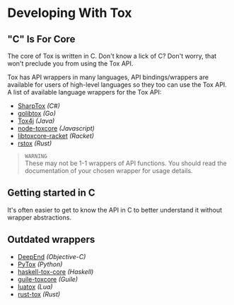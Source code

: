 # Developing With Tox
## "C" Is For Core

The core of Tox is written in C. Don't know a lick of C? Don't worry, that won't preclude you from using the Tox API.

Tox has API wrappers in many languages, API bindings/wrappers are available for users of high-level languages so they too can use the Tox API. A list of available language wrappers for the Tox API:

-   [SharpTox](https://github.com/Impyy/SharpTox) *(C\#)*
-   [golibtox](https://github.com/codedust/go-tox) *(Go)*
-   [Tox4j](https://github.com/tox4j/tox4j) *(Java)*
-   [node-toxcore](https://github.com/saneki/node-toxcore) *(Javascript)*
-   [libtoxcore-racket](https://github.com/lehitoskin/libtoxcore-racket) *(Racket)*
-   [rstox](https://github.com/suhr/rstox/) *(Rust)*

> `WARNING`  
> These may not be 1-1 wrappers of API functions. You should read the documentation of your chosen wrapper for usage details.

## Getting started in C

It's often easier to get to know the API in C to better understand it without wrapper abstractions.

## Outdated wrappers

-   [DeepEnd](https://github.com/stal888/DeepEnd) *(Objective-C)*
-   [PyTox](https://github.com/aitjcize/PyTox) *(Python)*
-   [haskell-tox-core](https://github.com/ollieh/haskell-tox-core)
    *(Haskell)*
-   [guile-toxcore](https://github.com/urras/guile-toxcore) *(Guile)*
-   [luatox](https://github.com/peersuasive/luatox/) *(Lua)*
-   [rust-tox](https://github.com/mahkoh/rust-tox/) *(Rust)*
